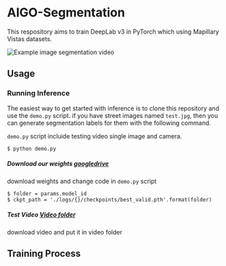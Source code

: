 # AIGO-Segmentation

This respository aims to train DeepLab v3 in PyTorch which using Mapillary Vistas datasets.


![Example image segmentation video](https://github.com/kuobrian/AIGO-Segmentation/blob/main/images/example.gif)

## Usage
### Running Inference

The easiest way to get started with inference is to clone this repository and use the `demo.py` script. if you have street images named `test.jpg`, then you can generate segmentation labels for them with the following command.

`demo.py` script incluide testing video single image and camera.

```shell
$ python demo.py
```

##### Download our weights [googledrive](https://drive.google.com/drive/folders/1fXa_6e5fpmb9nzMBws_xMX5HY_rY9WVX?usp=sharing)

download weights and change code in `demo.py` script

```shell
$ folder = params.model_id
$ ckpt_path = './logs/{}/checkpoints/best_valid.pth'.format(folder)

```

##### Test Video  [Video folder](https://drive.google.com/drive/folders/1ErgRlsQvF38M0M4OW8AzdT260FACtuMG?usp=sharing)

download video and put it in video folder


## Training Process
